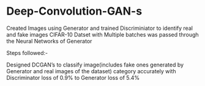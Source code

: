 # Deep-Convolution-GAN-s
Created Images using Generator and trained Discriminiator to identify real and fake images
CIFAR-10 Datset with Multiple batches was passed through the Neural Networks of Generator

Steps followed:-

Designed  DCGAN’s to classify image(includes fake ones generated by Generator and real images of the dataset)  category accurately 
with Discriminator loss of 0.9% to Generator loss of 5.4%


